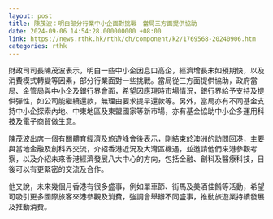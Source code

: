 ```yaml
---
layout: post
title: 陳茂波：明白部分行業中小企面對挑戰　當局三方面提供協助
date: 2024-09-06 14:54:28.000000000 +08:00
link: https://news.rthk.hk/rthk/ch/component/k2/1769568-20240906.htm
categories: rthk
---
```


財政司司長陳茂波表示，明白一些中小企因息口高企，經濟增長未如預期快，以及消費模式轉變等因素，部分行業面對一些挑戰。當局從三方面提供協助，政府當局、金管局與中小企及銀行界會面，希望因應現時市場情況，銀行界給予支持及提供彈性，如公司能繼續還款，無理由要求提早還款等。另外，當局亦有不同基金支持中小企探索內地、中東地區及東盟國家等新市場，亦有基金協助中小企多運用科技及電子商貿做生意。

陳茂波出席一個有關體育經濟及旅遊峰會後表示，剛結束於澳洲的訪問回港，主要與當地金融及創科界交流，介紹香港近況及大灣區機遇，並邀請他們來港參觀考察，以及介紹未來香港經濟發展八大中心的方向，包括金融、創科及醫療科技，日後可以有更緊密的交流及合作。

他又說，未來幾個月香港有很多盛事，例如單車節、街馬及美酒佳餚等活動，希望可吸引更多國際旅客來港參觀及消費，強調會舉辦不同盛事，推動旅遊業持續發展及推動消費。
